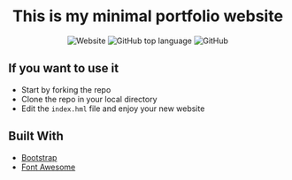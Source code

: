 <div align="center">
<h1>This is my minimal portfolio website</h1>

<img alt="Website" src="https://img.shields.io/website?style=flat-square&url=https%3A%2F%2Ffr0st1n.github.io%2FTooMinimal%2F">
<img alt="GitHub top language" src="https://img.shields.io/github/languages/top/FR0ST1N/TooMinimal?style=flat-square">
<img alt="GitHub" src="https://img.shields.io/github/license/FR0ST1N/TooMinimal?style=flat-square">
</div>

## If you want to use it

- Start by forking the repo
- Clone the repo in your local directory
- Edit the `index.hml` file and enjoy your new website

## Built With

- [Bootstrap](https://getbootstrap.com/)
- [Font Awesome](https://fontawesome.com/)
